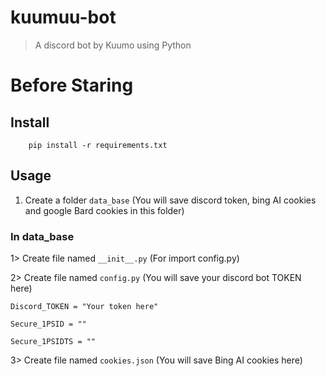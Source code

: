 # kuumuu-bot

> A discord bot by Kuumo using Python
# Before Staring

## Install

```
    pip install -r requirements.txt
```

## Usage

1. Create a folder `data_base` (You will save discord token, bing AI cookies and google Bard cookies in this folder)

### In data_base

1> Create file named `__init__.py` (For import config.py)

2> Create file named `config.py` (You will save your discord bot TOKEN here)
```
Discord_TOKEN = "Your token here"

Secure_1PSID = ""

Secure_1PSIDTS = ""
```

3> Create file named `cookies.json` (You will save Bing AI cookies here)

